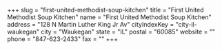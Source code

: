 +++
slug = "first-united-methodist-soup-kitchen"
title = "First United Methodist Soup Kitchen"
name = "First United Methodist Soup Kitchen"
address = "128 N Martin Luther King Jr Av"
cityIndexKey = "city-il-waukegan"
city = "Waukegan"
state = "IL"
postal = "60085"
website = ""
phone = "847-623-2433"
fax = ""
+++
